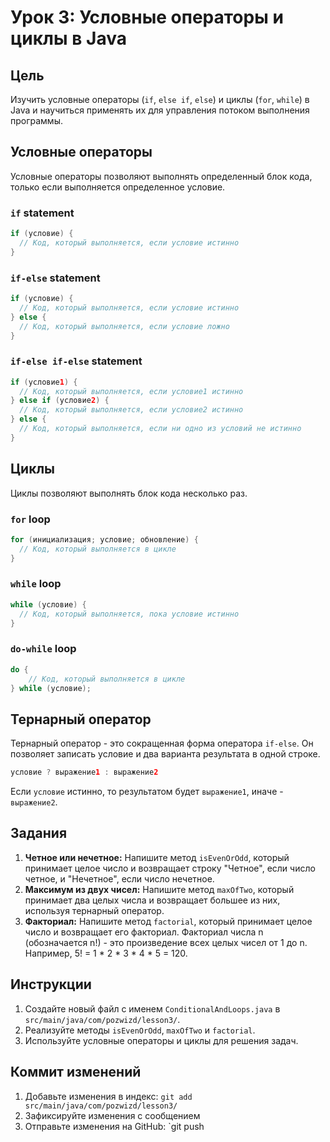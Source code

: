 # Урок 3: Условные операторы и циклы в Java

## Цель

Изучить условные операторы (`if`, `else if`, `else`) и циклы (`for`, `while`) в Java и научиться применять их для управления потоком выполнения программы.

## Условные операторы

Условные операторы позволяют выполнять определенный блок кода, только если выполняется определенное условие.

### `if` statement

```java
if (условие) {
  // Код, который выполняется, если условие истинно
}
```

### `if-else` statement

```java
if (условие) {
  // Код, который выполняется, если условие истинно
} else {
  // Код, который выполняется, если условие ложно
}
```

### `if-else if-else` statement

```java
if (условие1) {
  // Код, который выполняется, если условие1 истинно
} else if (условие2) {
  // Код, который выполняется, если условие2 истинно
} else {
  // Код, который выполняется, если ни одно из условий не истинно
}
```

## Циклы

Циклы позволяют выполнять блок кода несколько раз.

### `for` loop

```java
for (инициализация; условие; обновление) {
  // Код, который выполняется в цикле
}
```

### `while` loop

```java
while (условие) {
  // Код, который выполняется, пока условие истинно
}
```

### `do-while` loop
```java
do {
    // Код, который выполняется в цикле
} while (условие);
```

## Тернарный оператор

Тернарный оператор - это сокращенная форма оператора `if-else`. Он позволяет записать условие и два варианта результата в одной строке.

```java
условие ? выражение1 : выражение2
```

Если `условие` истинно, то результатом будет `выражение1`, иначе - `выражение2`.

## Задания

1.  **Четное или нечетное:** Напишите метод `isEvenOrOdd`, который принимает целое число и возвращает строку "Четное", если число четное, и "Нечетное", если число нечетное.
2.  **Максимум из двух чисел:** Напишите метод `maxOfTwo`, который принимает два целых числа и возвращает большее из них, используя тернарный оператор.
2.  **Факториал:** Напишите метод `factorial`, который принимает целое число и возвращает его факториал. Факториал числа n (обозначается n!) - это произведение всех целых чисел от 1 до n. Например, 5! = 1 * 2 * 3 * 4 * 5 = 120.

## Инструкции

1.  Создайте новый файл с именем `ConditionalAndLoops.java` в `src/main/java/com/pozwizd/lesson3/`.
2.  Реализуйте методы `isEvenOrOdd`, `maxOfTwo` и `factorial`.
3.  Используйте условные операторы и циклы для решения задач.

## Коммит изменений

1.  Добавьте изменения в индекс: `git add src/main/java/com/pozwizd/lesson3/`
2.  Зафиксируйте изменения с сообщением
3.  Отправьте изменения на GitHub: `git push
